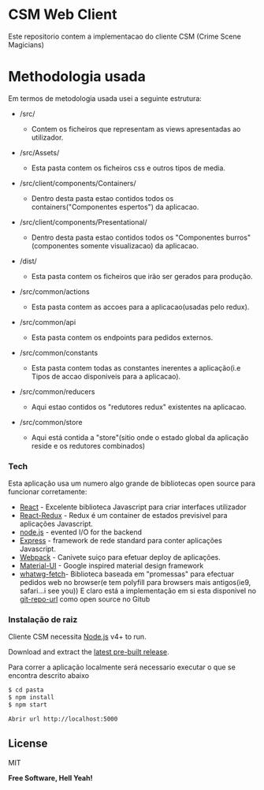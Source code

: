 # CSM Web Client


Este repositorio contem a implementacao do cliente CSM (Crime Scene Magicians) 

# Methodologia usada
Em termos de metodologia usada usei a seguinte estrutura:
  - /src/
    - Contem os ficheiros que representam as views apresentadas ao utilizador.
      
  - /src/Assets/
    - Esta pasta contem os ficheiros css e outros tipos de media.
  - /src/client/components/Containers/
    - Dentro desta pasta estao contidos todos os containers("Componentes espertos") da aplicacao.
  - /src/client/components/Presentational/
    - Dentro desta pasta estao contidos todos os "Componentes burros"(componentes somente visualizacao) da aplicacao.
  - /dist/
    - Esta pasta contem os ficheiros que irão ser gerados para produção.
  - /src/common/actions
    - Esta pasta contem as accoes para a aplicacao(usadas pelo redux).
  - /src/common/api
    - Esta pasta contem os endpoints para pedidos externos.
 - /src/common/constants
    - Esta pasta contem todas as constantes inerentes a aplicação(i.e Tipos de accao disponiveis para a aplicacao).
  - /src/common/reducers
    - Aqui estao contidos os "redutores redux" existentes na aplicacao.
  - /src/common/store
    - Aqui está contida a "store"(sitio onde o estado global da aplicação reside e os redutores combinados) 
    
### Tech
Esta aplicação usa um numero algo grande de bibliotecas open source para funcionar corretamente:
* [React] - Excelente biblioteca Javascript para criar interfaces utilizador
* [React-Redux] - Redux é um container de estados previsivel para aplicações Javascript.
* [node.js] - evented I/O for the backend
* [Express] - framework de rede standard para conter aplicações Javascript.
* [Webpack] - Canivete suiço para efetuar deploy de aplicações.
* [Material-UI] - Google inspired material design framework
* [whatwg-fetch]- Biblioteca baseada em "promessas" para efectuar pedidos web no browser(e tem polyfill para browsers mais antigos(ie9, safari...i see you))
E claro está a implementação em si esta disponivel no [git-repo-url] como open source no Gitub


### Instalação de raiz

Cliente CSM necessita [Node.js](https://nodejs.org/) v4+ to run.

Download and extract the [latest pre-built release](https://github.com/jonniebigodes/csmClient/releases).



Para correr a aplicação localmente será necessario executar o que se encontra descrito abaixo
```sh
$ cd pasta 
$ npm install 
$ npm start

Abrir url http://localhost:5000
```
License
----
MIT

**Free Software, Hell Yeah!**

[//]: # (These are reference links used in the body of this note and get stripped out when the markdown processor does its job. There is no need to format nicely because it shouldn't be seen. Thanks SO - http://stackoverflow.com/questions/4823468/store-comments-in-markdown-syntax)
   
   [React-Redux]: <https://github.com/reactjs/react-redux>
   [whatwg-fetch]: <https://github.com/github/fetch>
   [React-Bootstrap]: <https://react-bootstrap.github.io/>
   [git-repo-url]: <https://github.com/jonniebigodes/csmClient.git>
   [node.js]: <http://nodejs.org>
   [express]: <http://expressjs.com>
   [React]: <https://facebook.github.io/react/>
   [Webpack]: <https://webpack.github.io/>
   [Material-UI]:<http://www.material-ui.com>
   [PlGh]:  <https://github.com/jonniebigodes/csmClient/tree/master/readme.md>
   
